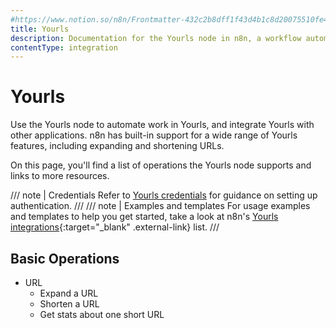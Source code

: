 ```yaml
---
#https://www.notion.so/n8n/Frontmatter-432c2b8dff1f43d4b1c8d20075510fe4
title: Yourls
description: Documentation for the Yourls node in n8n, a workflow automation platform. Includes details of operations and configuration, and links to examples and credentials information.
contentType: integration
---
```


# Yourls

Use the Yourls node to automate work in Yourls, and integrate Yourls with other applications. n8n has built-in support for a wide range of Yourls features, including expanding and shortening URLs. 

On this page, you'll find a list of operations the Yourls node supports and links to more resources.

/// note | Credentials
Refer to [Yourls credentials](/integrations/builtin/credentials/yourls/) for guidance on setting up authentication. 
///
/// note | Examples and templates
For usage examples and templates to help you get started, take a look at n8n's [Yourls integrations](https://n8n.io/integrations/yourls/){:target="_blank" .external-link} list.
///

## Basic Operations

* URL
    * Expand a URL
    * Shorten a URL
    * Get stats about one short URL



